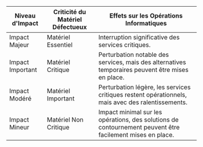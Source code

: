 | Niveau d'Impact | Criticité du Matériel Défectueux | Effets sur les Opérations Informatiques                       |
|------------------|----------------------------------|------------------------------------------------------------|
| Impact Majeur    | Matériel Essentiel                | Interruption significative des services critiques.          |
| Impact Important | Matériel Critique                 | Perturbation notable des services, mais des alternatives temporaires peuvent être mises en place. |
| Impact Modéré    | Matériel Important                | Perturbation légère, les services critiques restent opérationnels, mais avec des ralentissements. |
| Impact Mineur    | Matériel Non Critique             | Impact minimal sur les opérations, des solutions de contournement peuvent être facilement mises en place. |
